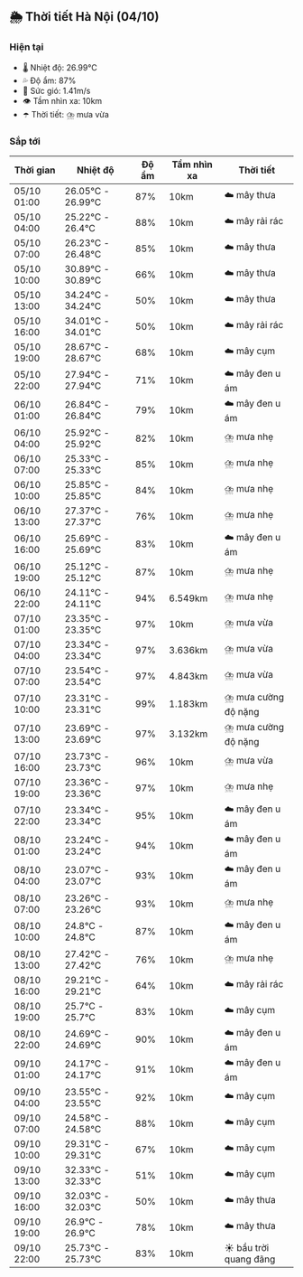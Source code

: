 ## 🌦️ Thời tiết Hà Nội (04/10)

### Hiện tại

- 🌡️ Nhiệt độ: 26.99℃
- 💦 Độ ẩm: 87%
- 💨 Sức gió: 1.41m/s
- 👁️ Tầm nhìn xa: 10km
- ☂️ Thời tiết: ⛈️ mưa vừa

### Sắp tới

| Thời gian | Nhiệt độ | Độ ẩm | Tầm nhìn xa | Thời tiết |
| --- | --- | --- | --- | --- |
| 05/10 01:00 | 26.05℃ - 26.99℃ | 87% | 10km | ☁️ mây thưa |
| 05/10 04:00 | 25.22℃ - 26.4℃ | 88% | 10km | ☁️ mây rải rác |
| 05/10 07:00 | 26.23℃ - 26.48℃ | 85% | 10km | ☁️ mây thưa |
| 05/10 10:00 | 30.89℃ - 30.89℃ | 66% | 10km | ☁️ mây thưa |
| 05/10 13:00 | 34.24℃ - 34.24℃ | 50% | 10km | ☁️ mây thưa |
| 05/10 16:00 | 34.01℃ - 34.01℃ | 50% | 10km | ☁️ mây rải rác |
| 05/10 19:00 | 28.67℃ - 28.67℃ | 68% | 10km | ☁️ mây cụm |
| 05/10 22:00 | 27.94℃ - 27.94℃ | 71% | 10km | ☁️ mây đen u ám |
| 06/10 01:00 | 26.84℃ - 26.84℃ | 79% | 10km | ☁️ mây đen u ám |
| 06/10 04:00 | 25.92℃ - 25.92℃ | 82% | 10km | ⛈️ mưa nhẹ |
| 06/10 07:00 | 25.33℃ - 25.33℃ | 85% | 10km | ⛈️ mưa nhẹ |
| 06/10 10:00 | 25.85℃ - 25.85℃ | 84% | 10km | ⛈️ mưa nhẹ |
| 06/10 13:00 | 27.37℃ - 27.37℃ | 76% | 10km | ⛈️ mưa nhẹ |
| 06/10 16:00 | 25.69℃ - 25.69℃ | 83% | 10km | ☁️ mây đen u ám |
| 06/10 19:00 | 25.12℃ - 25.12℃ | 87% | 10km | ⛈️ mưa nhẹ |
| 06/10 22:00 | 24.11℃ - 24.11℃ | 94% | 6.549km | ⛈️ mưa nhẹ |
| 07/10 01:00 | 23.35℃ - 23.35℃ | 97% | 10km | ⛈️ mưa vừa |
| 07/10 04:00 | 23.34℃ - 23.34℃ | 97% | 3.636km | ⛈️ mưa vừa |
| 07/10 07:00 | 23.54℃ - 23.54℃ | 97% | 4.843km | ⛈️ mưa vừa |
| 07/10 10:00 | 23.31℃ - 23.31℃ | 99% | 1.183km | ⛈️ mưa cường độ nặng |
| 07/10 13:00 | 23.69℃ - 23.69℃ | 97% | 3.132km | ⛈️ mưa cường độ nặng |
| 07/10 16:00 | 23.73℃ - 23.73℃ | 96% | 10km | ⛈️ mưa vừa |
| 07/10 19:00 | 23.36℃ - 23.36℃ | 97% | 10km | ⛈️ mưa nhẹ |
| 07/10 22:00 | 23.34℃ - 23.34℃ | 95% | 10km | ☁️ mây đen u ám |
| 08/10 01:00 | 23.24℃ - 23.24℃ | 94% | 10km | ☁️ mây đen u ám |
| 08/10 04:00 | 23.07℃ - 23.07℃ | 93% | 10km | ☁️ mây đen u ám |
| 08/10 07:00 | 23.26℃ - 23.26℃ | 93% | 10km | ⛈️ mưa nhẹ |
| 08/10 10:00 | 24.8℃ - 24.8℃ | 87% | 10km | ☁️ mây đen u ám |
| 08/10 13:00 | 27.42℃ - 27.42℃ | 76% | 10km | ⛈️ mưa nhẹ |
| 08/10 16:00 | 29.21℃ - 29.21℃ | 64% | 10km | ☁️ mây rải rác |
| 08/10 19:00 | 25.7℃ - 25.7℃ | 83% | 10km | ☁️ mây cụm |
| 08/10 22:00 | 24.69℃ - 24.69℃ | 90% | 10km | ☁️ mây đen u ám |
| 09/10 01:00 | 24.17℃ - 24.17℃ | 91% | 10km | ☁️ mây đen u ám |
| 09/10 04:00 | 23.55℃ - 23.55℃ | 92% | 10km | ☁️ mây cụm |
| 09/10 07:00 | 24.58℃ - 24.58℃ | 88% | 10km | ☁️ mây cụm |
| 09/10 10:00 | 29.31℃ - 29.31℃ | 67% | 10km | ☁️ mây cụm |
| 09/10 13:00 | 32.33℃ - 32.33℃ | 51% | 10km | ☁️ mây cụm |
| 09/10 16:00 | 32.03℃ - 32.03℃ | 50% | 10km | ☁️ mây thưa |
| 09/10 19:00 | 26.9℃ - 26.9℃ | 78% | 10km | ☁️ mây thưa |
| 09/10 22:00 | 25.73℃ - 25.73℃ | 83% | 10km | ☀️ bầu trời quang đãng |
